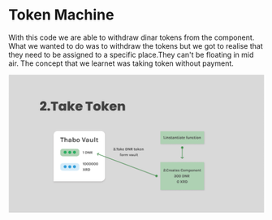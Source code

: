 # Token Machine
With this code we are able to withdraw dinar tokens
from the component. What we wanted to do was to withdraw 
the tokens but we got to realise that they need to be assigned to a 
specific place.They can't be floating in mid air. The  concept that 
we learnet was taking token without payment.

![alt text for screen readers](/take_token.png "Text to show on mouseover")


